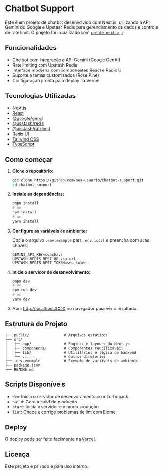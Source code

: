 
# Chatbot Support

Este é um projeto de chatbot desenvolvido com [Next.js](https://nextjs.org), utilizando a API Gemini do Google e Upstash Redis para gerenciamento de dados e controle de rate limit. O projeto foi inicializado com [`create-next-app`](https://nextjs.org/docs/app/api-reference/cli/create-next-app).

## Funcionalidades

- Chatbot com integração à API Gemini (Google GenAI)
- Rate limiting com Upstash Redis
- Interface moderna com componentes React e Radix UI
- Suporte a temas customizados (Rose Pine)
- Configuração pronta para deploy na Vercel

## Tecnologias Utilizadas

- [Next.js](https://nextjs.org/)
- [React](https://react.dev/)
- [@google/genai](https://www.npmjs.com/package/@google/genai)
- [@upstash/redis](https://www.npmjs.com/package/@upstash/redis)
- [@upstash/ratelimit](https://www.npmjs.com/package/@upstash/ratelimit)
- [Radix UI](https://www.radix-ui.com/)
- [Tailwind CSS](https://tailwindcss.com/)
- [TypeScript](https://www.typescriptlang.org/)

## Como começar

1. **Clone o repositório:**

   ```bash
   git clone https://github.com/seu-usuario/chatbot-support.git
   cd chatbot-support
   ```

2. **Instale as dependências:**

   ```bash
   pnpm install
   # ou
   npm install
   # ou
   yarn install
   ```

3. **Configure as variáveis de ambiente:**

   Copie o arquivo `.env.exemple` para `.env.local` e preencha com suas chaves:

   ```env
   GEMINI_API_KEY=suachave
   UPSTASH_REDIS_REST_URL=su-url
   UPSTASH_REDIS_REST_TOKEN=seu-token
   ```

4. **Inicie o servidor de desenvolvimento:**

   ```bash
   pnpm dev
   # ou
   npm run dev
   # ou
   yarn dev
   ```

5. Abra [http://localhost:3000](http://localhost:3000) no navegador para ver o resultado.

## Estrutura do Projeto

```
├── public/                # Arquivos estáticos
├── src/
│   ├── app/               # Páginas e layouts do Next.js
│   ├── components/        # Componentes reutilizáveis
│   ├── lib/               # Utilitários e lógica de backend
│   └── ...                # Outros diretórios
├── .env.exemple           # Exemplo de variáveis de ambiente
├── package.json
└── README.md
```

## Scripts Disponíveis

- `dev`: Inicia o servidor de desenvolvimento com Turbopack
- `build`: Gera a build de produção
- `start`: Inicia o servidor em modo produção
- `lint`: Checa e corrige problemas de lint com Biome

## Deploy

O deploy pode ser feito facilmente na [Vercel](https://vercel.com/new?utm_medium=default-template&filter=next.js&utm_source=create-next-app&utm_campaign=create-next-app-readme).

## Licença

Este projeto é privado e para uso interno.
